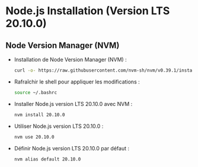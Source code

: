 # Node.js Installation (Version LTS 20.10.0)

## Node Version Manager (NVM)
- Installation de Node Version Manager (NVM) :
  ```bash
  curl -o- https://raw.githubusercontent.com/nvm-sh/nvm/v0.39.1/install.sh | bash
  ```
- Rafraîchir le shell pour appliquer les modifications :
  ```bash
  source ~/.bashrc
  ```
- Installer Node.js version LTS 20.10.0 avec NVM :
  ```bash
  nvm install 20.10.0
  ```
- Utiliser Node.js version LTS 20.10.0 :
  ```bash
  nvm use 20.10.0
  ```
- Définir Node.js version LTS 20.10.0 par défaut :
  ```bash
  nvm alias default 20.10.0
  ```
